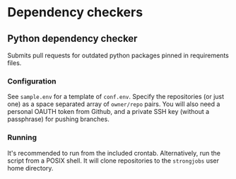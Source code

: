 # Dependency checkers
## Python dependency checker
Submits pull requests for outdated python packages pinned in requirements
files.
### Configuration
See `sample.env` for a template of `conf.env`. Specify the repositories (or
just one) as a space separated array of `owner/repo` pairs. You will also need
a personal OAUTH token from Github, and a private SSH key (without a
passphrase) for pushing branches.
### Running
It's recommended to run from the included crontab. Alternatively, run the
script from a POSIX shell. It will clone repositories to the `strongjobs` user
home directory.
